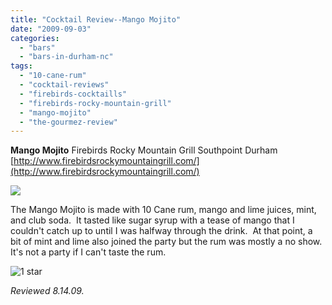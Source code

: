 ```yaml
---
title: "Cocktail Review--Mango Mojito"
date: "2009-09-03"
categories:
  - "bars"
  - "bars-in-durham-nc"
tags:
  - "10-cane-rum"
  - "cocktail-reviews"
  - "firebirds-cocktaills"
  - "firebirds-rocky-mountain-grill"
  - "mango-mojito"
  - "the-gourmez-review"
---
```


**Mango Mojito** Firebirds Rocky Mountain Grill Southpoint Durham [http://www.firebirdsrockymountaingrill.com/](http://www.firebirdsrockymountaingrill.com/)

![](http://www.thegourmez.com/gourmez/photos/mangomojito.jpg)

The Mango Mojito is made with 10 Cane rum, mango and lime juices, mint, and club soda.  It tasted like sugar syrup with a tease of mango that I couldn't catch up to until I was halfway through the drink.  At that point, a bit of mint and lime also joined the party but the rum was mostly a no show.  It's not a party if I can't taste the rum.




<div class="caption">

![1 star](http://s3.amazonaws.com/thegourmez-wpmedia/2009/04/rating_olive1.gif "rating_olive1")</div>


_Reviewed 8.14.09._
